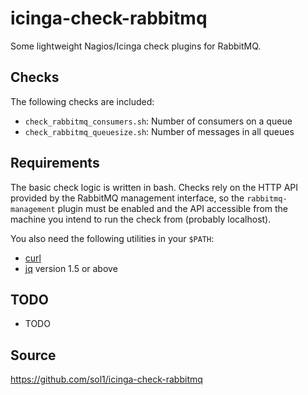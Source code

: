 # icinga-check-rabbitmq

Some lightweight Nagios/Icinga check plugins for RabbitMQ.

## Checks

The following checks are included:

 * `check_rabbitmq_consumers.sh`: Number of consumers on a queue
 * `check_rabbitmq_queuesize.sh`: Number of messages in all queues

## Requirements

The basic check logic is written in bash. Checks rely on the HTTP API provided
by the RabbitMQ management interface, so the `rabbitmq-management` plugin must
be enabled and the API accessible from the machine you intend to run the check
from (probably localhost).

You also need the following utilities in your `$PATH`:

 * [curl](http://curl.haxx.se/)
 * [jq](https://stedolan.github.io/jq/) version 1.5 or above

## TODO

 * TODO

## Source
https://github.com/sol1/icinga-check-rabbitmq
